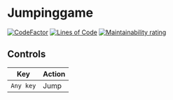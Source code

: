 # Jumpinggame
 <a href="https://www.codefactor.io/repository/github/glama001-34/jump"><img src="https://www.codefactor.io/repository/github/glama001-34/jump/badge" alt="CodeFactor" /></a>
 <a href="https://sonarcloud.io/project/overview?id=GLama001-34_Jump"><img src="https://sonarcloud.io/api/project_badges/measure?project=GLama001-34_Jump&metric=ncloc" alt="Lines of Code"></a>
<a href="https://sonarcloud.io/project/overview?id=GLama001-34_Jump"><img src="https://sonarcloud.io/api/project_badges/measure?project=GLama001-34_Jump&metric=sqale_rating" alt="Maintainability rating"></a>
</p>



## Controls

| **Key**             | **Action**             |
| ------------------- | ---------------------- |
| `Any key`           | Jump                   |